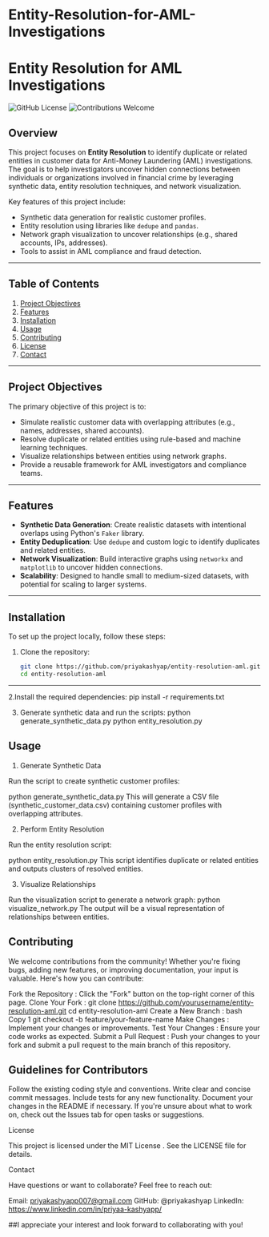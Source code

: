 # Entity-Resolution-for-AML-Investigations

# Entity Resolution for AML Investigations

![GitHub License](https://img.shields.io/badge/license-MIT-blue) ![Contributions Welcome](https://img.shields.io/badge/contributions-welcome-brightgreen)

## Overview

This project focuses on **Entity Resolution** to identify duplicate or related entities in customer data for Anti-Money Laundering (AML) investigations. The goal is to help investigators uncover hidden connections between individuals or organizations involved in financial crime by leveraging synthetic data, entity resolution techniques, and network visualization.

Key features of this project include:
- Synthetic data generation for realistic customer profiles.
- Entity resolution using libraries like `dedupe` and `pandas`.
- Network graph visualization to uncover relationships (e.g., shared accounts, IPs, addresses).
- Tools to assist in AML compliance and fraud detection.

---

## Table of Contents

1. [Project Objectives](#project-objectives)
2. [Features](#features)
3. [Installation](#installation)
4. [Usage](#usage)
5. [Contributing](#contributing)
6. [License](#license)
7. [Contact](#contact)

---

## Project Objectives

The primary objective of this project is to:
- Simulate realistic customer data with overlapping attributes (e.g., names, addresses, shared accounts).
- Resolve duplicate or related entities using rule-based and machine learning techniques.
- Visualize relationships between entities using network graphs.
- Provide a reusable framework for AML investigators and compliance teams.

---

## Features

- **Synthetic Data Generation**: Create realistic datasets with intentional overlaps using Python's `Faker` library.
- **Entity Deduplication**: Use `dedupe` and custom logic to identify duplicates and related entities.
- **Network Visualization**: Build interactive graphs using `networkx` and `matplotlib` to uncover hidden connections.
- **Scalability**: Designed to handle small to medium-sized datasets, with potential for scaling to larger systems.

---

## Installation

To set up the project locally, follow these steps:

1. Clone the repository:
   ```bash
   git clone https://github.com/priyakashyap/entity-resolution-aml.git
   cd entity-resolution-aml
---

2.Install the required dependencies:
   pip install -r requirements.txt


3. Generate synthetic data and run the scripts:
python generate_synthetic_data.py
python entity_resolution.py
 
 
## Usage

1. Generate Synthetic Data

Run the script to create synthetic customer profiles:

python generate_synthetic_data.py
This will generate a CSV file (synthetic_customer_data.csv) containing customer profiles with overlapping attributes.

2. Perform Entity Resolution

Run the entity resolution script:

python entity_resolution.py
This script identifies duplicate or related entities and outputs clusters of resolved entities.

3. Visualize Relationships

Run the visualization script to generate a network graph:
python visualize_network.py
The output will be a visual representation of relationships between entities.

## Contributing

We welcome contributions from the community! Whether you're fixing bugs, adding new features, or improving documentation, your input is valuable. Here's how you can contribute:

Fork the Repository : Click the "Fork" button on the top-right corner of this page.
Clone Your Fork :
git clone https://github.com/yourusername/entity-resolution-aml.git
cd entity-resolution-aml
Create a New Branch :
bash
Copy
1
git checkout -b feature/your-feature-name
Make Changes : Implement your changes or improvements.
Test Your Changes : Ensure your code works as expected.
Submit a Pull Request : Push your changes to your fork and submit a pull request to the main branch of this repository.
 
 
## Guidelines for Contributors

Follow the existing coding style and conventions.
Write clear and concise commit messages.
Include tests for any new functionality.
Document your changes in the README if necessary.
If you're unsure about what to work on, check out the Issues tab for open tasks or suggestions.

License

This project is licensed under the MIT License . See the LICENSE file for details.

Contact

Have questions or want to collaborate? Feel free to reach out:

Email: priyakashyapp007@gmail.com
GitHub: @priyakashyap
LinkedIn: https://www.linkedin.com/in/priyaa-kashyapp/
 
 
##I appreciate your interest and look forward to collaborating with you!


















